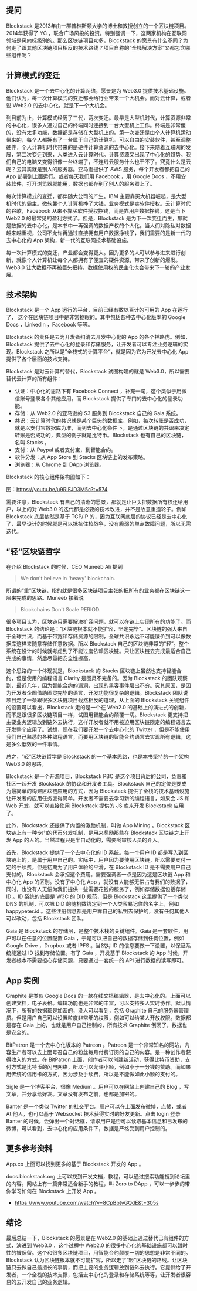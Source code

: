 ## 提问

Blockstack 是2013年由一群普林斯顿大学的博士和教授创立的一个区块链项目。2014年获得了 YC ，联合广场风投的投资。特别强调一下，这两家机构在互联网领域是风向标级别的。那么区块链项目众多，Blockstack 的愿景有什么不同？为何走了跟其他区块链项目相反的技术路线？项目自称的“全栈解决方案”又都包含哪些组件呢？

## 计算模式的变迁

Blockstack 是一个去中心化的计算网络，愿景是为 Web3.0 提供技术基础设施。他们认为，每一次计算模式的变迁都会给行业带来一个大机会。而对云计算，或者说 Web2.0 的去中心化，就是下一个大机会。

到目前为止，计算模式经历了三代，两次变迁。最早是大型机时代，计算资源非常的中心化，很多人通过自己的终端同时连接到一台大型机上工作。终端是非常傻的，没有太多功能，数据都是存储在大型机上的。第一次变迁是由个人计算机运动带来的，每个人都拥有了一台属于自己的计算机。可以自由的安装软件，甚至调整硬件，个人计算机时代带来的是硬件计算资源的去中心化。接下来随着互联网的发展，第二次变迁到来，人类进入云计算时代。计算资源又出现了中心化的趋势。我们自己的电脑又变得很像一台终端了，不连线云服务什么也干不了。究竟什么是云呢？云其实就是别人的服务器。亚马逊提供了 AWS 服务，每个开发者都把自己的 App 部署到上面运行。或者每天我们用 Facebook ，用 Google Docs ，不用安装软件，打开浏览器就能用，数据也都存到了别人的服务器上了。

每次计算模式的变迁，都伴随大公司的产生。IBM 主要靠买大机器崛起，是大型机时代的霸主。微软靠个人计算机挣了大钱，业务模式是卖软件授权。云计算时代的谷歌，Facebook 从来不靠买软件授权挣钱，而是靠用户数据挣钱，这是当下 Web2.0 的最常见的盈利方式了。但是，Blockstack 是为下一次变迁而生，那就是数据的去中心化，是本书中一再强调的数据产权的个人化。当人们对隐私对数据越来越重视，公司不允许再通过直接拥有用户数据挣钱了，我们需要的是新一代的去中心化的 App 架构，新一代的互联网技术基础设施。

每一次计算模式的变迁，产业都会变得更大。因为更多的人可以参与进来进行创新，就像个人计算机让每个人都拥有了便宜的硬件资源，带来了创新的爆发。Web3.0 让大数据不再被巨头把持，数据使用权的民主化也会带来下一轮的产业发展。

## 技术架构

Blockstack 是一个 App 运行的平台，目前已经有数以百计的可用的 App 在运行了， 这个在区块链项目中是非常抢眼的。其中包括各种去中心化版本的 Google Docs ，LinkedIn ，Facebook 等等。

Blockstack 的责任是去为开发者扫清去开发中心化的 App 的各个拦路虎。例如，Blockstack 提供了去中心化的登录和存储服务，让开发者可以专注业务逻辑的实现。Blockstack 之所以是”全栈式的计算平台“，就是因为它为开发去中心化 App 提供了各个层面的技术支持。

Blockstack 是对云计算的替代，Blockstack 试图构建的就是 Web3.0，所以需要替代云计算的所有组件：

- 认证：中心化的思路下有 Facebook Connect ，补充一句，这个类似于用微信账号登录各个其他应用。而 Blockstack 提供了专门的去中心化的登录功能。
- 存储：从 Web2.0 的亚马逊的 S3 服务到 Blockstack 自己的 Gaia 系统。
- 共识：云计算时代的共识就是某个巨头的数据库，例如，每次转账是否成功，就是以支付宝数据库为准，而到去中心化条件下，是通过区块链的共识来决定转账是否成功的，典型的例子就是比特币。Blockstack 也有自己的区块链，名叫 Stacks 。
- 支付：从 Paypal 或者支付宝，到智能合约。
- 软件分发：从 App Store 到 Stacks 区块链上的发布策略。
- 浏览器：从 Chrome 到 DApp 浏览器。

Blockstack 的核心组件架构图如下：

图：https://youtu.be/u9RIFJD3M5c?t=574

需要注意，Blockstack 有自己的清晰的愿景，那就是让巨头把数据所有权还给用户，以上的对 Web3.0 的迭代都是必要的技术改进，并不是故意重造轮子。例如 Blockstack 底层依然是基于 TCP/IP 的，因为互联网底层的协议已经是去中心化了，最早设计的时候就是可以抵抗住核战争，没有脆弱的单点故障问题，所以无需迭代。

## ”轻“区块链哲学

在介绍 Blockstack 的时候，CEO Muneeb Ali 提到

> We don't believe in 'heavy' blockchain.

所谓的“重”区块链，指的就是很多区块链项目主张的把所有的业务都在区块链这一层来完成的思路。Muneeb 接着说

> Blockchains Don't Scale PERIOD.

很多项目认为，区块链只需要解决扩容问题，就可以在链上实现所有的功能了。而 Blockstack 的结论是：“区块链根本就不能扩容，坚定完毕”。区块链的强大来自于全球共识，而基于带宽和存储资源的限制，全球共识永远不可能廉价到可以像数据库这样来随意存储任意数据。所以 Blockstack 自己的区块链非常的“轻”。整个系统在设计的时候就考虑到了不能过度依赖区块链。只让区块链去完成最适合自己完成的事情，然后尽量把安全性提高。

这个思路的一个体现就是，Blockstack 的 Stacks 区块链上虽然也支持智能合约，但是使用的编程语言 Clarity 是图灵不完备的。因为 Blockstack 的团队观察到，最近几年，因为智能合约的漏洞，出现的黑客事件层出不穷。究其原因，是因为开发者企图借助图灵完毕的语言，开发功能很复杂的逻辑。Blockstack 团队说项目走了一条跟很多区块链项目截然相反的道理，从上面的 Blockstack 关键组件的设置可以看出，Blockstack 走的是一个在 Web2.0 的基础上的演进式的创新，而不是跟很多区块链项目一样，试图用智能合约颠覆一切。Blockstack 更支持把主要业务逻辑放到链外去执行，这样开发者就不用被迫用区块链限定的编程语言去开发整个应用了。试想，现在我们要开发一个去中心化的 Twitter ，但是不能使用我们自己熟悉的各种编程语言，而要用区块链的智能合约语言去实现所有逻辑，这是多么低效的一件事情。

总之，“轻”区块链哲学是 Blockstack 的一个基本思路，也是本书坚持的一个架构 Web3.0 的思路。

Blockstack 是一个开源项目，Blockstack PBC 是这个项目背后的公司，负责和社区一起开发 Blockstack 的协议和开发者工具。Blockstack 自己的定位是要成为最简单的构建区块链应用的方式，因为 Blockstack 提供了全栈的技术基础设施让开发者的应用任务变得简单。开发者不需要去学习新的编程语言，如果会 JS 和 Web 开发，就可以直接使用 Blockstack 提供的 JS 库来开发 Blockstack 应用了。

此外，Blockstack 还提供了内置的激励机制，叫做 App Mining 。Blockstack 区块链上有一种专门的代币分发机制，是用来奖励那些在 Blockstack 区块链之上开发 App 的人的。当然过程只是半自动化的，需要哟审核人员的介入。

首先，Blockstack 提供了一个去中心化的 ID 系统。每一个用户 ID 都是写入到区块链上的，是属于用户自己的。实际中，用户因为要使用区块链，所以需要支付一定的手续费，但是初期为了用户体验的平滑，在 Blockstack ID 是不需要用户自己支付的，Blockstack 会承担这个费用。需要强调者一点是因为这是区块链 App 和中心化 App 的区别。没有了中心化 App ，就没有人能够无偿占有我们的数据了，同时，也没有人无偿为我们提供一些需要花钱的服务了，例如存储数据包括存储 ID 。ID 系统的底层是 W3C 的 DID 规范，但是 Blockstack 这里提供了一个类似 DNS 的机制，可以把 DID 的随机数绑定到一个人类容易记住的名字上，例如 happypeter.id 。这些注册信息都是用户靠自己的私钥去保护的，没有任何其他人可以改动，包括 Blockstack 团队。

Gaia 是 Blockstack 的存储层，是整个技术栈的关键组件。Gaia 是一套软件，用户可以在任意的位置配置 Gaia ，于是可以把自己的数据存储到任何位置，例如 Google Drive ，Dropbox 或者 IPFS 。当然对 ID 的信息要做一下设置，以保证系统能通过 ID 找到存储位置。有了 Gaia ，开发基于 Blockstack 的 App 时候，开发者根本不需要担心存储问题，只要通过一套统一的 API 进行数据的读写即可。

## App 实例

Graphite 是类似 Google Docs 的一款在线文档编辑器，是去中心化的。上面可以创建文档，电子表格。编辑功能也是非常的丰富，可以支持多人实时协作。默认情况下，所有的数据都是加密的，没人可以看到，包括 Graphite 自己的服务器管理员。但是用户自己可以设置粒度非常细的权限，例如可以给某人开放权限。数据都是存在 Gaia 上的，也就是用户自己控制的，所有技术 Graphite 倒闭了，数据也是安全的。

BitPatron 是一个去中心化版本的 Patreon 。Patreon 是一个非常知名的网站，内容生产者可以去上面号召自己的粉丝每月付费订阅的自己的内容。是一种创作者获得收入的方式。在 BitPatron 上面，创作者可以创建新活动，获得比特币资助，支付方式是比特币的闪电网络，所以可以允许小额，例如小于一分钱的赞助。而如果用传统的信用卡的方式，因为涉及手续费，所以是不能做如此小额的支付的。

Sigle 是一个博客平台，很像 Medium 。用户可以在网站上创建自己的 Blog ，写文章，并分享给好友。文章没有发布之前，也都是加密的。

Banter 是一个类似 Twitter 的社交平台。用户可以在上面发布微博，点赞，或者 At 他人，也可以基于 Websocket 技术获得实时的好友更新。点击 login 登录 Banter 的时候，会弹出一个对话框，请求用户是否可以读取基本信息和已发布的微博，可以看到，去中心化的应用条件下，数据是严格受到用户控制的。


## 更多参考资料

App.co 上面可以找到更多的基于 Blockstack 开发的 App 。

docs.blockstack.org 上可以找到开发文档，教程，可以通过搜索功能搜到论坛里的内容。网站上有一篇非常适合新手的教程，叫 Zero to DApp ，可以一步步的带你学习如何在 Blockstack 上开发 App 。



- https://www.youtube.com/watch?v=8CpBbtvGQdE&t=305s


## 结论

最后总结一下，Blockstack 的愿景是在 Web2.0 的基础上通过替代已有组件的方式，演进到 Web3.0 ，这个过程中 Web2.0 的很多中心化的基础设施都可以暂时性的被保留。这个和很多区块链项目，用智能合约颠覆一切的思想是非常不同的。Blockstack 认为区块链根本就不可能扩容，所以走了“轻”区块链的路线。让区块链只去做自己最擅长的事情，而把主要的业务逻辑放到链外去执行。它提供给了开发者，一个全栈的技术支撑，包括去中心化的登录和存储系统等等，让开发者很容易的去开发自己的业务逻辑。
